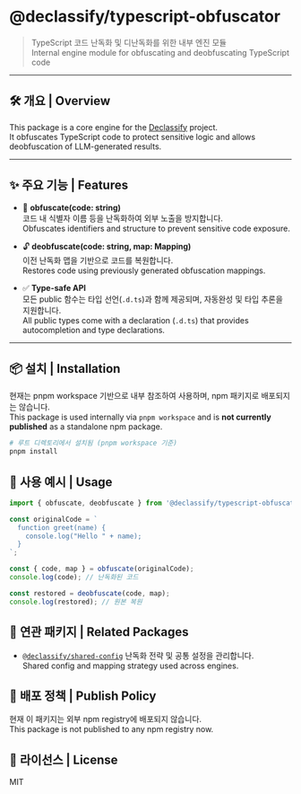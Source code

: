 # @declassify/typescript-obfuscator

> TypeScript 코드 난독화 및 디난독화를 위한 내부 엔진 모듈  
> Internal engine module for obfuscating and deobfuscating TypeScript code

---

## 🛠 개요 | Overview

This package is a core engine for the [Declassify](https://github.com/swj9707/declassify) project.  
It obfuscates TypeScript code to protect sensitive logic and allows deobfuscation of LLM-generated results.

---

## ✨ 주요 기능 | Features

- 🔐 **obfuscate(code: string)**  
  코드 내 식별자 이름 등을 난독화하여 외부 노출을 방지합니다.  
  Obfuscates identifiers and structure to prevent sensitive code exposure.

- 🔓 **deobfuscate(code: string, map: Mapping)**  
  이전 난독화 맵을 기반으로 코드를 복원합니다.  
  Restores code using previously generated obfuscation mappings.

- ✅ **Type-safe API**  
  모든 public 함수는 타입 선언(`.d.ts`)과 함께 제공되며, 자동완성 및 타입 추론을 지원합니다.  
  All public types come with a declaration (`.d.ts`) that provides autocompletion and type declarations.
---

## 📦 설치 | Installation

현재는 pnpm workspace 기반으로 내부 참조하여 사용하며, npm 패키지로 배포되지는 않습니다.  
This package is used internally via `pnpm workspace` and is **not currently published** as a standalone npm package.

```bash
# 루트 디렉토리에서 설치됨 (pnpm workspace 기준)
pnpm install
```

## 📄 사용 예시 | Usage

```typescript
import { obfuscate, deobfuscate } from '@declassify/typescript-obfuscator';

const originalCode = `
  function greet(name) {
    console.log("Hello " + name);
  }
`;

const { code, map } = obfuscate(originalCode);
console.log(code); // 난독화된 코드

const restored = deobfuscate(code, map);
console.log(restored); // 원본 복원
```

## 🔗 연관 패키지 | Related Packages
- [`@declassify/shared-config`](../libs/shared-config)
  난독화 전략 및 공통 설정을 관리합니다.  
  Shared config and mapping strategy used across engines.

## 🚫 배포 정책 | Publish Policy

현재 이 패키지는 외부 npm registry에 배포되지 않습니다.  
This package is not published to any npm registry now.


## 📝 라이선스 | License
MIT

